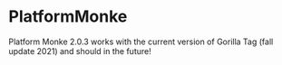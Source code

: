 # PlatformMonke
Platform Monke 2.0.3 works with the current version of Gorilla Tag (fall update 2021) and should in the future!
